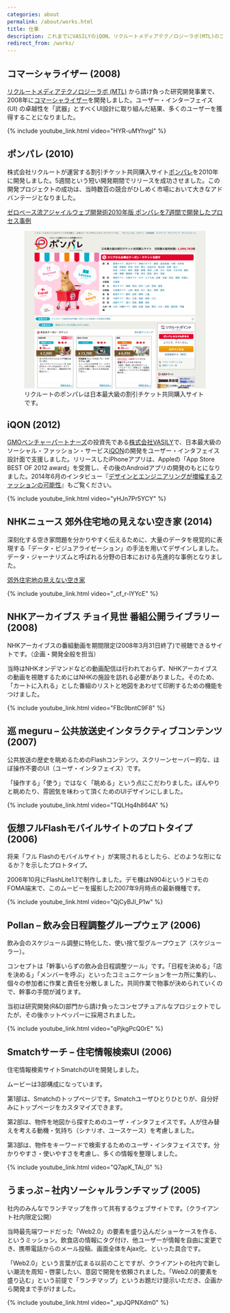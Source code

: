 ```yaml
---
categories: about
permalink: /about/works.html
title: 仕事
description: これまでにVASILYのiQON、リクルートメディアテクノロジーラボ(MTL)のコマーシャライザー、リクルートのポンパレなどの開発に携わりました。
redirect_from: /works/
---
```


## コマーシャライザー (2008)

[リクルートメディアテクノロジーラボ (MTL)](http://mtl.recruit.co.jp/) から請け負った研究開発事業で、2008年に[コマーシャライザー](http://mtl.recruit.co.jp/works/2008/cmizer.html)を開発しました。ユーザー・インターフェイス (UI) の卓越性を「武器」とすべくUI設計に取り組んだ結果、多くのユーザーを獲得することになりました。

{% include youtube_link.html video="HYR-uMYhvgI" %}

## ポンパレ (2010)

株式会社リクルートが運営する割引チケット共同購入サイト[ポンパレ](http://ponpare.jp)を2010年に開発しました。5週間という短い開発期間でリリースを成功させました。この開発プロジェクトの成功は、当時数百の競合がひしめく市場において大きなアドバンテージとなりました。

[ゼロベース流アジャイルウェブ開発術2010年版 ポンパレを7週間で開発したプロセス事例](/blog/2012/07/09/agile-development.html)

<figure>
  <img src="/assets/about/2015-01-12-works/ponpare.png" alt="ポンパレのスクリーンショット">
  <figcaption>リクルートのポンパレは日本最大級の割引チケット共同購入サイトです。</figcaption>
</figure>

## iQON (2012)

[GMOベンチャーパートナーズ](http://www.gmo-vp.com)の投資先である[株式会社VASILY](http://vasily.jp)で、日本最大級のソーシャル・ファッション・サービス[iQON](http://www.iqon.jp)の開発をユーザー・インタフェイス設計面で支援しました。リリースしたiPhoneアプリは、Appleの「App Store BEST OF 2012 award」を受賞し、その後のAndroidアプリの開発のもとになりました。2014年6月のインタビュー『[デザインとエンジニアリングが増幅するファッションの可能性](http://gmo-vp.com/interview/2014/08/2.html)』もご覧ください。

{% include youtube_link.html video="yHJn7Pr5YCY" %}

## NHKニュース 郊外住宅地の見えない空き家 (2014)

深刻化する空き家問題を分かりやすく伝えるために、大量のデータを視覚的に表現する「データ・ビジュアライゼーション」の手法を用いてデザインしました。データ・ジャーナリズムと呼ばれる分野の日本における先進的な事例となりました。

[郊外住宅地の見えない空き家](http://www3.nhk.or.jp/news/akiya/)

{% include youtube_link.html video="_cf_r-lYYcE" %}

## NHKアーカイブス チョイ見世 番組公開ライブラリー (2008)

NHKアーカイブスの番組動画を期間限定(2008年3月31日終了)で視聴できるサイトです。（企画・開発全般を担当）

当時はNHKオンデマンドなどの動画配信は行われておらず、NHKアーカイブスの動画を視聴するためにはNHKの施設を訪れる必要がありました。そのため、「カートに入れる」とした番組のリストと地図をあわせて印刷するための機能をつけました。

{% include youtube_link.html video="FBc9bntC9F8" %}

## 巡 meguru – 公共放送史インタラクティブコンテンツ (2007)

公共放送の歴史を眺めるためのFlashコンテンツ。スクリーンセーバー的な、ほぼ操作不要のUI（ユーザ・インタフェイス）です。

「操作する」「使う」ではなく「眺める」という点にこだわりました。ぼんやりと眺めたり、雰囲気を味わって頂くためのUIデザインにしました。

{% include youtube_link.html video="TQLHq4h864A" %}

## 仮想フルFlashモバイルサイトのプロトタイプ (2006)

将来「フル Flashのモバイルサイト」が実現されるとしたら、どのような形になるか？を示したプロトタイプ。

2006年10月にFlashLite1.1で制作しました。デモ機はN904iというドコモのFOMA端末で、このムービーを撮影した2007年9月時点の最新機種です。　

{% include youtube_link.html video="QjCyBJI_P1w" %}

## Pollan – 飲み会日程調整グループウェア (2006)

飲み会のスケジュール調整に特化した、使い捨て型グループウェア（スケジューラー）。

コンセプトは「幹事いらずの飲み会日程調整ツール」です。「日程を決める」「店を決める」「メンバーを呼ぶ」といったコミュニケーションを一カ所に集約し、個々の参加者に作業と責任を分散しました。共同作業で物事が決められていくので、幹事の手間が減ります。

当初は研究開発(R&D)部門から請け負ったコンセプチュアルなプロジェクトでしたが、その後ホットペッパーに採用されました。

{% include youtube_link.html video="qPjkgPcQ0rE" %}

## Smatchサーチ – 住宅情報検索UI (2006)

住宅情報検索サイトSmatchのUIを開発しました。

ムービーは3部構成になっています。

第1部は、Smatchのトップページです。Smatchユーザひとりひとりが、自分好みにトップページをカスタマイズできます。

第2部は、物件を地図から探すためのユーザ・インタフェイスです。人が住み替えを考える動機・気持ち（シナリオ、ユースケース）を考慮しました。

第3部は、物件をキーワードで検索するためのユーザ・インタフェイスです。分かりやすさ・使いやすさを考慮し、多くの情報を整理しました。

{% include youtube_link.html video="Q7apK_TAi_0" %}

## うまっぷ – 社内ソーシャルランチマップ (2005)

社内のみんなでランチマップを作って共有するウェブサイトです。（クライアント社内限定公開）

当時最先端ワードだった「Web2.0」の要素を盛り込んだショーケースを作る、というミッション。飲食店の情報にタグ付け、他ユーザーが情報を自由に変更でき、携帯電話からのメール投稿、画面全体をAjax化、といった具合です。

「Web2.0」という言葉が広まる以前のことですが、クライアントの社内で新しい潮流を周知・啓蒙したい、意図で開発を依頼されました。「Web2.0的要素を盛り込む」という前提で「ランチマップ」というお題だけ提示いただき、企画から開発まで手がけました。

{% include youtube_link.html video="_xpJQPNXdm0" %}
